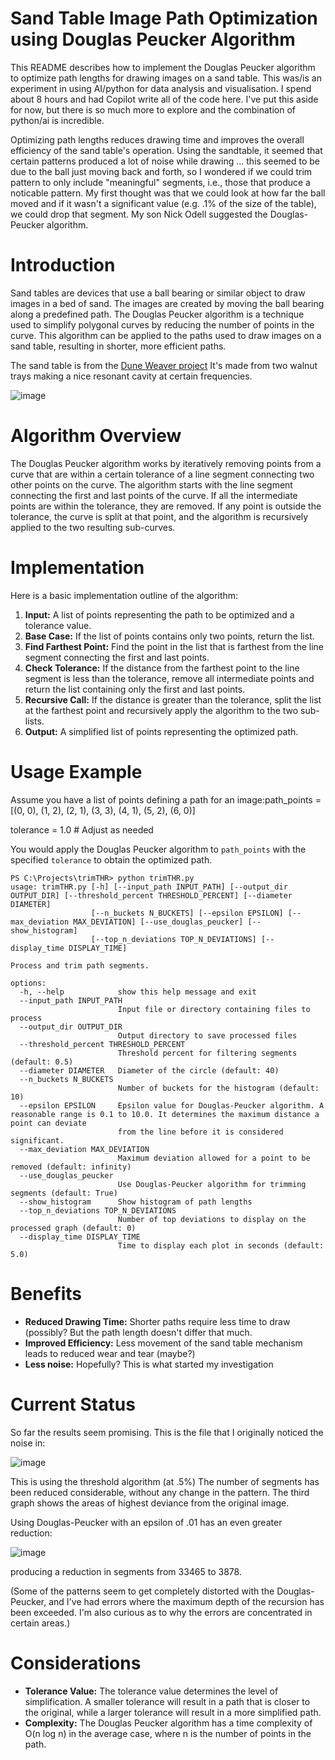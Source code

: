 # Sand Table Image Path Optimization using Douglas Peucker Algorithm

This README describes how to implement the Douglas Peucker algorithm to optimize path lengths for drawing images on a sand table. This was/is an experiment in using AI/python for data analysis and visualisation.  I spend about 8 hours and had Copilot write all of the code here.  I've put this aside for now, but there is so much more to explore and the combination of python/ai is incredible.

Optimizing path lengths reduces drawing time and improves the overall efficiency of the sand table's operation.  Using the sandtable, it seemed that certain patterns produced a lot of noise while drawing ... this seemed to be due to the ball just moving back and forth, so I wondered if we could trim pattern to only include "meaningful" segments, i.e., those that produce a noticable pattern.   My first thought was that we could look at how far the ball moved and if it wasn't a significant value (e.g. .1% of the size of the table), we could drop that segment.  My son Nick Odell suggested the Douglas-Peucker algorithm.

# Introduction

Sand tables are devices that use a ball bearing or similar object to draw images in a bed of sand. The images are created by moving the ball bearing along a predefined path. The Douglas Peucker algorithm is a technique used to simplify polygonal curves by reducing the number of points in the curve. This algorithm can be applied to the paths used to draw images on a sand table, resulting in shorter, more efficient paths.

The sand table is from the [Dune Weaver project](https://makerworld.com/en/models/841332-dune-weaver-a-3d-printed-kinetic-sand-table#profileId-787553)  It's made from two walnut trays making a nice resonant cavity at certain frequencies.   

![image](https://github.com/user-attachments/assets/d4f38014-387b-47be-83f7-38daa333f1c8)

# Algorithm Overview

The Douglas Peucker algorithm works by iteratively removing points from a curve that are within a certain tolerance of a line segment connecting two other points on the curve. The algorithm starts with the line segment connecting the first and last points of the curve. If all the intermediate points are within the tolerance, they are removed. If any point is outside the tolerance, the curve is split at that point, and the algorithm is recursively applied to the two resulting sub-curves.

# Implementation

Here is a basic implementation outline of the algorithm:

1. **Input:** A list of points representing the path to be optimized and a tolerance value.  
2. **Base Case:** If the list of points contains only two points, return the list.  
3. **Find Farthest Point:** Find the point in the list that is farthest from the line segment connecting the first and last points.  
4. **Check Tolerance:** If the distance from the farthest point to the line segment is less than the tolerance, remove all intermediate points and return the list containing only the first and last points.  
5. **Recursive Call:** If the distance is greater than the tolerance, split the list at the farthest point and recursively apply the algorithm to the two sub-lists.  
6. **Output:** A simplified list of points representing the optimized path.

# Usage Example

Assume you have a list of points defining a path for an image:path\_points \= \[(0, 0), (1, 2), (2, 1), (3, 3), (4, 1), (5, 2), (6, 0)\]

tolerance \= 1.0  \# Adjust as needed

You would apply the Douglas Peucker algorithm to `path_points` with the specified `tolerance` to obtain the optimized path.

```
PS C:\Projects\trimTHR> python trimTHR.py                                                                                    
usage: trimTHR.py [-h] [--input_path INPUT_PATH] [--output_dir OUTPUT_DIR] [--threshold_percent THRESHOLD_PERCENT] [--diameter DIAMETER]
                  [--n_buckets N_BUCKETS] [--epsilon EPSILON] [--max_deviation MAX_DEVIATION] [--use_douglas_peucker] [--show_histogram]
                  [--top_n_deviations TOP_N_DEVIATIONS] [--display_time DISPLAY_TIME]

Process and trim path segments.

options:
  -h, --help            show this help message and exit
  --input_path INPUT_PATH
                        Input file or directory containing files to process
  --output_dir OUTPUT_DIR
                        Output directory to save processed files
  --threshold_percent THRESHOLD_PERCENT
                        Threshold percent for filtering segments (default: 0.5)
  --diameter DIAMETER   Diameter of the circle (default: 40)
  --n_buckets N_BUCKETS
                        Number of buckets for the histogram (default: 10)
  --epsilon EPSILON     Epsilon value for Douglas-Peucker algorithm. A reasonable range is 0.1 to 10.0. It determines the maximum distance a point can deviate  
                        from the line before it is considered significant.
  --max_deviation MAX_DEVIATION
                        Maximum deviation allowed for a point to be removed (default: infinity)
  --use_douglas_peucker
                        Use Douglas-Peucker algorithm for trimming segments (default: True)
  --show_histogram      Show histogram of path lengths
  --top_n_deviations TOP_N_DEVIATIONS
                        Number of top deviations to display on the processed graph (default: 0)
  --display_time DISPLAY_TIME
                        Time to display each plot in seconds (default: 5.0)

```
# Benefits

* **Reduced Drawing Time:** Shorter paths require less time to draw (possibly? But the path length doesn't differ that much.
* **Improved Efficiency:** Less movement of the sand table mechanism leads to reduced wear and tear (maybe?) 
* **Less noise:** Hopefully?  This is what started my investigation

# Current Status

So far the results seem promising.  This is the file that I originally noticed the noise in:

![image](https://github.com/user-attachments/assets/208749ad-c2c7-4da3-b520-f9b421086435)

This is using the threshold algorithm (at .5%) The number of segments has been reduced considerable, without any  change in the pattern.   The third graph shows the areas of highest deviance from the original image.

Using Douglas-Peucker with an epsilon of .01 has an even greater reduction:

![image](https://github.com/user-attachments/assets/05e60701-75e4-4300-a07e-3e5733c3a90b)

producing a reduction in segments from 33465 to 3878.

(Some of the patterns seem to get completely distorted with the Douglas-Peucker, and I've had errors where the maximum depth of the recursion has been exceeded.   I'm also curious as to why the errors are concentrated in certain areas.)

# Considerations

* **Tolerance Value:** The tolerance value determines the level of simplification. A smaller tolerance will result in a path that is closer to the original, while a larger tolerance will result in a more simplified path.  
* **Complexity:** The Douglas Peucker algorithm has a time complexity of O(n log n) in the average case, where n is the number of points in the path.
